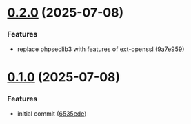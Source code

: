 # [0.2.0](https://github.com/hawk-digital-environments/hawki-crypto/compare/v0.1.0...v0.2.0) (2025-07-08)


### Features

* replace phpseclib3 with features of ext-openssl ([9a7e959](https://github.com/hawk-digital-environments/hawki-crypto/commit/9a7e9596d0c17326492e0e8858e48114576d472a))



# [0.1.0](https://github.com/hawk-digital-environments/hawki-crypto/compare/6535ede34b5dcbf65a616c8b6b4db3ab256c1923...v0.1.0) (2025-07-08)


### Features

* initial commit ([6535ede](https://github.com/hawk-digital-environments/hawki-crypto/commit/6535ede34b5dcbf65a616c8b6b4db3ab256c1923))



